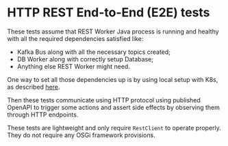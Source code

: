 # HTTP REST End-to-End (E2E) tests

These tests assume that REST Worker Java process is running and healthy with all the required dependencies
satisfied like:
- Kafka Bus along with all the necessary topics created;
- DB Worker along with correctly setup Database;
- Anything else REST Worker might need.

One way to set all those dependencies up is by using local setup with K8s, as described [here](https://github.com/corda/corda-runtime-os/wiki/Local-development-with-Kubernetes).

Then these tests communicate using HTTP protocol using published OpenAPI to trigger some actions and assert side effects
by observing them through HTTP endpoints.

These tests are lightweight and only require `RestClient` to operate properly. They do not require any OSGi framework
provisions.